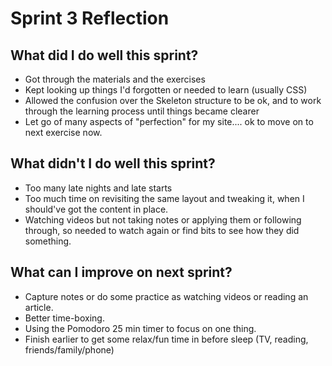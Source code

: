 # Sprint 3 Reflection #

## What did I do well this sprint? ##
* Got through the materials and the exercises
* Kept looking up things I'd forgotten or needed to learn (usually CSS)
* Allowed the confusion over the Skeleton structure to be ok, and to work through the learning process until things became clearer
* Let go of many aspects of "perfection" for my site.... ok to move on to next exercise now.

## What didn't I do well this sprint? ##
* Too many late nights and late starts
* Too much time on revisiting the same layout and tweaking it, when I should've got the content in place. 
* Watching videos but not taking notes or applying them or following through, so needed to watch again or find bits to see how they did something.
## What can I improve on next sprint? ##
* Capture notes or do some practice as watching videos or reading an article.
* Better time-boxing.  
* Using the Pomodoro 25 min timer to focus on one thing.
* Finish earlier to get some relax/fun time in before sleep (TV, reading, friends/family/phone)